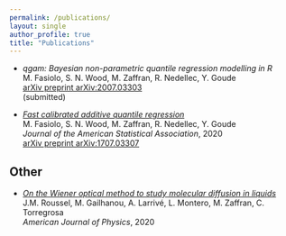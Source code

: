 ```yaml
---
permalink: /publications/
layout: single
author_profile: true
title: "Publications"
---
```


- *qgam: Bayesian non-parametric quantile regression modelling in R*  
M. Fasiolo, S. N. Wood, M. Zaffran, R. Nedellec, Y. Goude  
[arXiv preprint arXiv:2007.03303](https://arxiv.org/pdf/2007.03303.pdf)  
(submitted)

- [*Fast calibrated additive quantile regression*](https://amstat.tandfonline.com/doi/abs/10.1080/01621459.2020.1725521)  
M. Fasiolo, S. N. Wood, M. Zaffran, R. Nedellec, Y. Goude  
*Journal of the American Statistical Association*, 2020  
[arXiv preprint arXiv:1707.03307](https://arxiv.org/pdf/1707.03307.pdf)

## Other

- [*On the Wiener optical method to study molecular diffusion in liquids*](https://aapt.scitation.org/doi/abs/10.1119/10.0001448)  
J.M. Roussel, M. Gailhanou, A. Larrivé, L. Montero, M. Zaffran, C. Torregrosa  
*American Journal of Physics*, 2020
